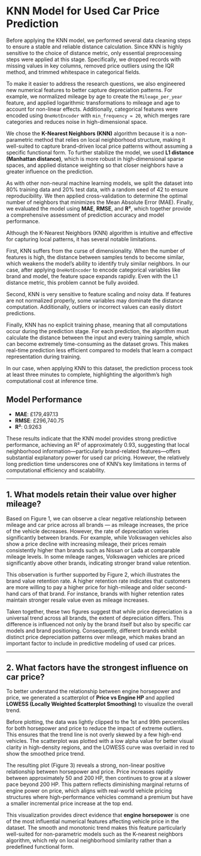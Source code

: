 # KNN Model for Used Car Price Prediction

Before applying the KNN model, we performed several data cleaning steps to ensure a stable and reliable distance calculation. Since KNN is highly sensitive to the choice of distance metric, only essential preprocessing steps were applied at this stage. Specifically, we dropped records with missing values in key columns, removed price outliers using the IQR method, and trimmed whitespace in categorical fields.

To make it easier to address the research questions, we also engineered new numerical features to better capture depreciation patterns. For example, we normalized mileage by age to create the `Mileage_per_year` feature, and applied logarithmic transformations to mileage and age to account for non-linear effects. Additionally, categorical features were encoded using `OneHotEncoder` with `min_frequency = 20`, which merges rare categories and reduces noise in high-dimensional space.

We chose the **K-Nearest Neighbors (KNN)** algorithm because it is a non-parametric method that relies on local neighborhood structure, making it well-suited to capture brand-driven local price patterns without assuming a specific functional form. To further stabilize the model, we used **L1 distance (Manhattan distance)**, which is more robust in high-dimensional sparse spaces, and applied distance weighting so that closer neighbors have a greater influence on the prediction.

As with other non-neural machine learning models, we split the dataset into 80% training data and 20% test data, with a random seed of 42 to ensure reproducibility. We then applied cross-validation to determine the optimal number of neighbors that minimizes the Mean Absolute Error (MAE). Finally, we evaluated the model using **MAE**, **RMSE**, and **R²**, which together provide a comprehensive assessment of prediction accuracy and model performance.

Although the K-Nearest Neighbors (KNN) algorithm is intuitive and effective for capturing local patterns, it has several notable limitations.

First, KNN suffers from the curse of dimensionality. When the number of features is high, the distance between samples tends to become similar, which weakens the model’s ability to identify truly similar neighbors. In our case, after applying `OneHotEncoder` to encode categorical variables like brand and model, the feature space expands rapidly. Even with the L1 distance metric, this problem cannot be fully avoided.

Second, KNN is very sensitive to feature scaling and noisy data. If features are not normalized properly, some variables may dominate the distance computation. Additionally, outliers or incorrect values can easily distort predictions.

Finally, KNN has no explicit training phase, meaning that all computations occur during the prediction stage. For each prediction, the algorithm must calculate the distance between the input and every training sample, which can become extremely time-consuming as the dataset grows. This makes real-time prediction less efficient compared to models that learn a compact representation during training.

In our case, when applying KNN to this dataset, the prediction process took at least three minutes to complete, highlighting the algorithm’s high computational cost at inference time.

## Model Performance

- **MAE**: £179,497.13
- **RMSE**: £296,740.75
- **R²**: 0.9263

These results indicate that the KNN model provides strong predictive performance, achieving an R² of approximately 0.93, suggesting that local neighborhood information—particularly brand-related features—offers substantial explanatory power for used car pricing. However, the relatively long prediction time underscores one of KNN’s key limitations in terms of computational efficiency and scalability.

---

## 1. What models retain their value over higher mileage?

Based on Figure 1, we can observe a clear negative relationship between mileage and car price across all brands — as mileage increases, the price of the vehicle decreases. However, the rate of depreciation varies significantly between brands. For example, while Volkswagen vehicles also show a price decline with increasing mileage, their prices remain consistently higher than brands such as Nissan or Lada at comparable mileage levels. In some mileage ranges, Volkswagen vehicles are priced significantly above other brands, indicating stronger brand value retention.

This observation is further supported by Figure 2, which illustrates the brand value retention rate. A higher retention rate indicates that customers are more willing to pay a higher price for high-mileage and older second-hand cars of that brand. For instance, brands with higher retention rates maintain stronger resale value even as mileage increases.

Taken together, these two figures suggest that while price depreciation is a universal trend across all brands, the extent of depreciation differs. This difference is influenced not only by the brand itself but also by specific car models and brand positioning. Consequently, different brands exhibit distinct price depreciation patterns over mileage, which makes brand an important factor to include in predictive modeling of used car prices.

---

## 2. What factors have the strongest influence on car price?

To better understand the relationship between engine horsepower and price, we generated a scatterplot of **Price vs Engine HP** and applied **LOWESS (Locally Weighted Scatterplot Smoothing)** to visualize the overall trend.

Before plotting, the data was lightly clipped to the 1st and 99th percentiles for both horsepower and price to reduce the impact of extreme outliers. This ensures that the trend line is not overly skewed by a few high-end vehicles. The scatterplot was plotted with a low alpha value for better visual clarity in high-density regions, and the LOWESS curve was overlaid in red to show the smoothed price trend.

The resulting plot (Figure 3) reveals a strong, non-linear positive relationship between horsepower and price. Price increases rapidly between approximately 50 and 200 HP, then continues to grow at a slower pace beyond 200 HP. This pattern reflects diminishing marginal returns of engine power on price, which aligns with real-world vehicle pricing structures where high-performance vehicles command a premium but have a smaller incremental price increase at the top end.

This visualization provides direct evidence that **engine horsepower** is one of the most influential numerical features affecting vehicle price in the dataset. The smooth and monotonic trend makes this feature particularly well-suited for non-parametric models such as the K-nearest neighbors algorithm, which rely on local neighborhood similarity rather than a predefined functional form.